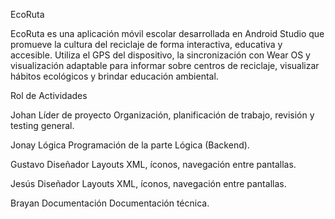EcoRuta


EcoRuta es una aplicación móvil escolar desarrollada en Android Studio que promueve la cultura del reciclaje de forma interactiva, educativa y accesible. Utiliza el GPS del dispositivo, la sincronización con Wear OS y visualización adaptable para informar sobre centros de reciclaje, visualizar hábitos ecológicos y brindar educación ambiental.


Rol de Actividades



Johan
Líder de proyecto
Organización, planificación de trabajo, revisión y testing general.


Jonay
Lógica 
Programación de la parte Lógica (Backend).


Gustavo
Diseñador 
Layouts XML, íconos, navegación entre pantallas.


Jesús
Diseñador 
Layouts XML, íconos, navegación entre pantallas.


Brayan
 Documentación
Documentación técnica.



